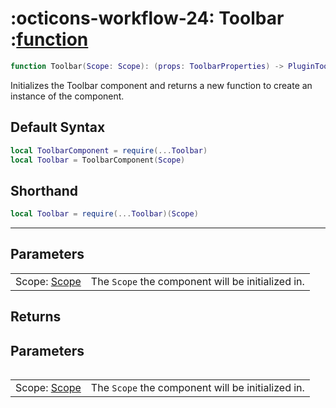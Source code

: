 <h1 class="api-header" markdown>
    <span class="api-icon" markdown>:octicons-workflow-24:</span>
    <span class="api-title">Toolbar</span>
    <span class="api-type">:</span><a href="" class="api-type">function</a>
</h1>

```lua
function Toolbar(Scope: Scope): (props: ToolbarProperties) -> PluginToolbar
```
Initializes the Toolbar component and returns a new function to create an instance of the component.

## Default Syntax

```lua
local ToolbarComponent = require(...Toolbar)
local Toolbar = ToolbarComponent(Scope)
```

## Shorthand

```lua
local Toolbar = require(...Toolbar)(Scope)
```

-----

## Parameters
<span markdown>
    <div class="md-typeset__table">
        <table>
            <tbody>
                <tr>
                    <td class="api-param-highlight">Scope: <a href="">Scope</a></td>
                    <td>The <code>Scope</code> the component will be initialized in.</td>
                </tr>
            </tbody>
        </table>
    </div>
</span>

## Returns
<span markdown>
    <div class="md-typeset__table" id="api-returns-function-table">
        <table>
            <tbody>
                <tr>
                    <h2>Parameters</h2>
                    <span markdown>
                        <div class="md-typeset__table">
                            <table>
                                <tbody>
                                    <tr>
                                        <td class="api-param-highlight">Scope: <a href="">Scope</a></td>
                                        <td>The <code>Scope</code> the component will be initialized in.</td>
                                    </tr>
                                </tbody>
                            </table>
                        </div>
                    </span>
                </tr>
            </tbody>
        </table>
    </div>
</div>